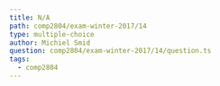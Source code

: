 ```yaml
---
title: N/A
path: comp2804/exam-winter-2017/14
type: multiple-choice
author: Michiel Smid
question: comp2804/exam-winter-2017/14/question.ts
tags:
  - comp2804
---
```


